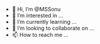 - 👋 Hi, I’m @MSSonu
- 👀 I’m interested in ...
- 🌱 I’m currently learning ...
- 💞️ I’m looking to collaborate on ...
- 📫 How to reach me ...

<!---
MSSonu/MSSonu is a ✨ special ✨ repository because its `README.md` (this file) appears on your GitHub profile.
You can click the Preview link to take a look at your changes.
--->
